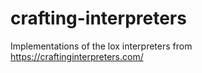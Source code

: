 # crafting-interpreters
Implementations of the lox interpreters from https://craftinginterpreters.com/

